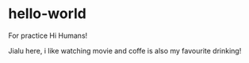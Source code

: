 # hello-world
For practice
Hi Humans!

Jialu here, i like watching movie and coffe is also my favourite drinking!
